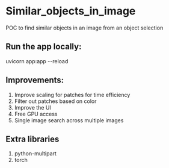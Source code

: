 # Similar_objects_in_image 

POC to find similar objects in an image from an object selection

## Run the app locally: 

uvicorn app:app --reload

## Improvements:

1. Improve scaling for patches for time efficiency 
2. Filter out patches based on color 
3. Improve the UI
4. Free GPU access
5. Single image search across multiple images

## Extra libraries

1. python-multipart
2. torch 